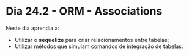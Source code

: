 # Dia 24.2 - ORM - Associations

Neste dia aprendia a:

- Utilizar o **sequelize** para criar relacionamentos entre tabelas;
- Utilizar métodos que simulam comandos de integração de tabelas.
